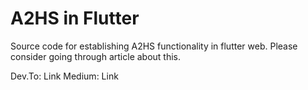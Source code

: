# A2HS in Flutter

Source code for establishing A2HS functionality in flutter web.
Please consider going through article about this.

Dev.To: Link
Medium: Link
